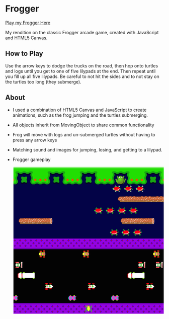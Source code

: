 # Frogger

[Play my Frogger Here](http://www.vicchen.xyz/frogger)

My rendition on the classic Frogger arcade game, created with JavaScript and HTML5 Canvas.

## How to Play

Use the arrow keys to dodge the trucks on the road, then hop onto turtles and
logs until you get to one of five lilypads at the end. Then repeat until you
fill up all five lilypads. Be careful to not hit the sides and to not stay on
the turtles too long (they submerge).

## About

* I used a combination of HTML5 Canvas and JavaScript to create animations, such
as the frog jumping and the turtles submerging.
* All objects inherit from MovingObject to share common functionality
* Frog will move with logs and un-submerged turtles without having to press any arrow keys
* Matching sound and images for jumping, losing, and getting to a lilypad.
* Frogger gameplay

  ![gameplay](assets/frogger.png)
